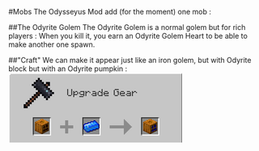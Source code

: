 #Mobs
The Odysseyus Mod add (for the moment) one mob :

##The Odyrite Golem
The Odyrite Golem is a normal golem but for rich players :
When you kill it, you earn an Odyrite Golem Heart to be able to make another one spawn.

##"Craft"
We can make it appear just like an iron golem, but with Odyrite block but with an Odyrite pumpkin :
![](media/ody-pumpkin.png)